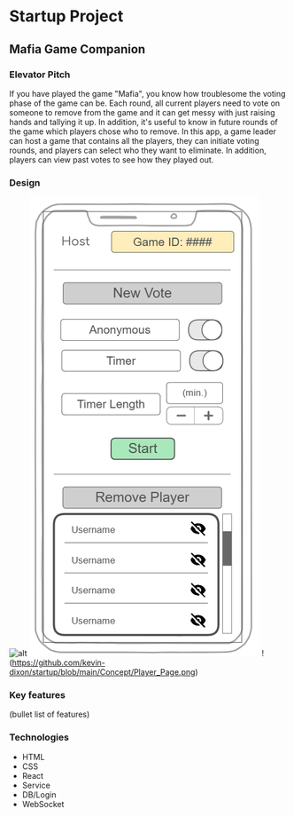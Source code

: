 # Startup Project

## Mafia Game Companion

### Elevator Pitch
If you have played the game "Mafia", you know how troublesome the voting phase of the game can be. Each round, all current players need to vote on someone to remove from the game and it can get messy with just raising hands and tallying it up. In addition, it's useful to know in future rounds of the game which players chose who to remove. In this app, a game leader can host a game that contains all the players, they can initiate voting rounds, and players can select who they want to eliminate. In addition, players can view past votes to see how they played out.

### Design
![alt](./kevin-dixon/startup/blob/main/Concept/Login_Page.png)
![alt](https://github.com/kevin-dixon/startup/blob/main/Concept/Host_Page.png)
!(https://github.com/kevin-dixon/startup/blob/main/Concept/Player_Page.png)

### Key features
(bullet list of features)

### Technologies
* HTML
* CSS
* React
* Service
* DB/Login
* WebSocket
